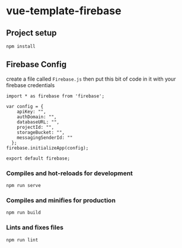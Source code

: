 # vue-template-firebase

## Project setup
```
npm install
```

## Firebase Config
create a file called `Firebase.js` then put this bit of code in it with your firebase credentials
```
import * as firebase from 'firebase';

var config = {
    apiKey: "",
    authDomain: "",
    databaseURL: "",
    projectId: "",
    storageBucket: "",
    messagingSenderId: ""
  };
firebase.initializeApp(config);

export default firebase;
```

### Compiles and hot-reloads for development
```
npm run serve
```

### Compiles and minifies for production
```
npm run build
```

### Lints and fixes files
```
npm run lint
```
